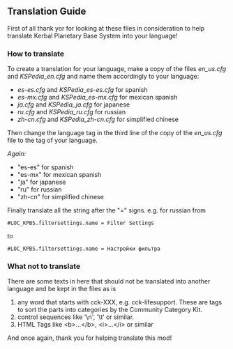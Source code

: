 ## Translation Guide

First of all thank yor for looking at these files in consideration to help translate Kerbal Planetary Base System into your language!

### How to translate
To create a translation for your language, make a copy of the files *en_us.cfg* and *KSPedia_en.cfg* and name 
them accordingly to your language:
* *es-es.cfg* and *KSPedia_es-es.cfg* for spanish
* *es-mx.cfg* and *KSPedia_es-mx.cfg* for mexican spanish
* *ja.cfg* and *KSPedia_ja.cfg* for japanese
* *ru.cfg* and *KSPedia_ru.cfg* for russian
* *zh-cn.cfg* and *KSPedia_zh-cn.cfg* for simplified chinese

Then change the language tag in the third line of the copy of the *en_us.cfg* file to the tag of your language.

*Again:*
* "es-es" for spanish
* "es-mx" for mexican spanish
* "ja" for japanese
* "ru" for russian
* "zh-cn" for simplified chinese

Finally translate all the string after the "=" signs.
e.g. for russian from 
    
    #LOC_KPBS.filtersettings.name = Filter Settings
    
to

    #LOC_KPBS.filtersettings.name = Настройки фильтра

### What not to translate
There are some texts in here that should not be translated into another language and be kept in the files as is
1. any word that starts with cck-XXX, e.g. cck-lifesupport. These are tags to sort the parts into categories by the Community Category Kit.
2. control sequences like '\n', '\t' or similar.
3. HTML Tags like &lt;b&gt;...&lt;/b&gt;, &lt;i&gt;...&lt;/i&gt; or similar  

And once again, thank you for helping translate this mod!
